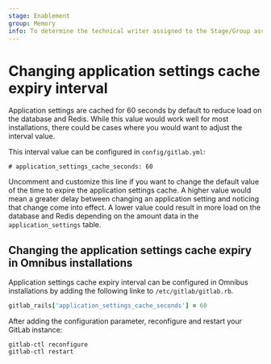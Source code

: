 ```yaml
---
stage: Enablement
group: Memory
info: To determine the technical writer assigned to the Stage/Group associated with this page, see https://about.gitlab.com/handbook/engineering/ux/technical-writing/#assignments
---
```


# Changing application settings cache expiry interval

Application settings are cached for 60 seconds by default to reduce load on the database and Redis. While this
value would work well for most installations, there could be cases where you would want to adjust the interval value.

This interval value can be configured in `config/gitlab.yml`:

```plaintext
# application_settings_cache_seconds: 60
```

Uncomment and customize this line if you want to change the default value of the time to expire the application settings cache.
A higher value would mean a greater delay between changing an application setting and noticing that change come into effect.
A lower value could result in more load on the database and Redis depending on the amount data in the `application_settings` table.

## Changing the application settings cache expiry in Omnibus installations

Application settings cache expiry interval can be configured in Omnibus installations by adding
 the following linke to `/etc/gitlab/gitlab.rb`.

```ruby
gitlab_rails['application_settings_cache_seconds'] = 60
```

After adding the configuration parameter, reconfigure and restart your GitLab instance:

```shell
gitlab-ctl reconfigure
gitlab-ctl restart
```
